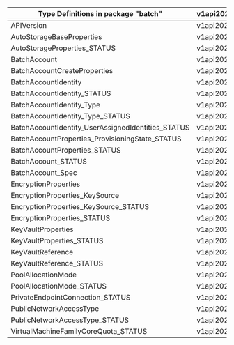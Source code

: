 | Type Definitions in package "batch"                | v1api20210101 | v1beta20210101 |
|----------------------------------------------------|---------------|----------------|
| APIVersion                                         | v1api20210101 | v1beta20210101 |
| AutoStorageBaseProperties                          | v1api20210101 | v1beta20210101 |
| AutoStorageProperties_STATUS                       | v1api20210101 | v1beta20210101 |
| BatchAccount                                       | v1api20210101 | v1beta20210101 |
| BatchAccountCreateProperties                       | v1api20210101 | v1beta20210101 |
| BatchAccountIdentity                               | v1api20210101 | v1beta20210101 |
| BatchAccountIdentity_STATUS                        | v1api20210101 | v1beta20210101 |
| BatchAccountIdentity_Type                          | v1api20210101 | v1beta20210101 |
| BatchAccountIdentity_Type_STATUS                   | v1api20210101 | v1beta20210101 |
| BatchAccountIdentity_UserAssignedIdentities_STATUS | v1api20210101 | v1beta20210101 |
| BatchAccountProperties_ProvisioningState_STATUS    | v1api20210101 | v1beta20210101 |
| BatchAccountProperties_STATUS                      | v1api20210101 | v1beta20210101 |
| BatchAccount_STATUS                                | v1api20210101 | v1beta20210101 |
| BatchAccount_Spec                                  | v1api20210101 | v1beta20210101 |
| EncryptionProperties                               | v1api20210101 | v1beta20210101 |
| EncryptionProperties_KeySource                     | v1api20210101 | v1beta20210101 |
| EncryptionProperties_KeySource_STATUS              | v1api20210101 | v1beta20210101 |
| EncryptionProperties_STATUS                        | v1api20210101 | v1beta20210101 |
| KeyVaultProperties                                 | v1api20210101 | v1beta20210101 |
| KeyVaultProperties_STATUS                          | v1api20210101 | v1beta20210101 |
| KeyVaultReference                                  | v1api20210101 | v1beta20210101 |
| KeyVaultReference_STATUS                           | v1api20210101 | v1beta20210101 |
| PoolAllocationMode                                 | v1api20210101 | v1beta20210101 |
| PoolAllocationMode_STATUS                          | v1api20210101 | v1beta20210101 |
| PrivateEndpointConnection_STATUS                   | v1api20210101 | v1beta20210101 |
| PublicNetworkAccessType                            | v1api20210101 | v1beta20210101 |
| PublicNetworkAccessType_STATUS                     | v1api20210101 | v1beta20210101 |
| VirtualMachineFamilyCoreQuota_STATUS               | v1api20210101 | v1beta20210101 |
